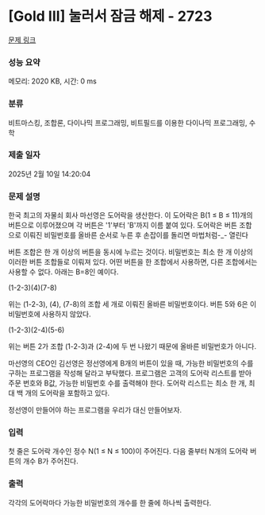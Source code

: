 # [Gold III] 눌러서 잠금 해제 - 2723 

[문제 링크](https://www.acmicpc.net/problem/2723) 

### 성능 요약

메모리: 2020 KB, 시간: 0 ms

### 분류

비트마스킹, 조합론, 다이나믹 프로그래밍, 비트필드를 이용한 다이나믹 프로그래밍, 수학

### 제출 일자

2025년 2월 10일 14:20:04

### 문제 설명

<p>
	한국 최고의 자물쇠 회사 마선영은 도어락을 생산한다. 이 도어락은 B(1 ≤ B ≤ 11)개의 버튼으로 이루어졌으며 각 버튼은 '1'부터 'B'까지 이름 붙여 있다. 도어락은 버튼 조합으로 이뤄진 비밀번호를 올바른 순서로 누른 후 손잡이를 돌리면 마법처럼-_- 열린다</p>

<p>
	버튼 조합은 한 개 이상의 버튼을 동시에 누르는 것이다. 비밀번호는 최소 한 개 이상의 이러한 버튼 조합들로 이뤄져 있다. 어떤 버튼을 한 조합에서 사용하면, 다른 조합에서는 사용할 수 없다. 아래는 B=8인 예이다.</p>

<p>
	(1-2-3)(4)(7-8)</p>

<p>
	위는 (1-2-3), (4), (7-8)의 조합 세 개로 이뤄진 올바른 비밀번호이다. 버튼 5와 6은 이 비밀번호에 사용하지 않았다.</p>

<p>
	(1-2-3)(2-4)(5-6)</p>

<p>
	위는 버튼 2가 조합 (1-2-3)과 (2-4)에 두 번 나왔기 때문에 올바른 비밀번호가 아니다.</p>

<p>
	마선영의 CEO인 김선영은 정선영에게 B개의 버튼이 있을 때, 가능한 비밀번호의 수를 구하는 프로그램을 작성해 달라고 부탁했다. 프로그램은 고객의 도어락 리스트를 받아 주문 번호와 B값, 가능한 비밀번호 수를 출력해야 한다. 도어락 리스트는 최소 한 개, 최대 백 개의 도어락을 포함하고 있다.</p>

<p>
	정선영이 만들어야 하는 프로그램을 우리가 대신 만들어보자.</p>

### 입력 

 <p>
	첫 줄은 도어락 개수인 정수 N(1 ≤ N ≤ 100)이 주어진다. 다음 줄부터 N개의 도어락 버튼의 개수 B가 주어진다.</p>

### 출력 

 <p>
	각각의 도어락마다 가능한 비밀번호의 개수를 한 줄에 하나씩 출력한다.</p>

